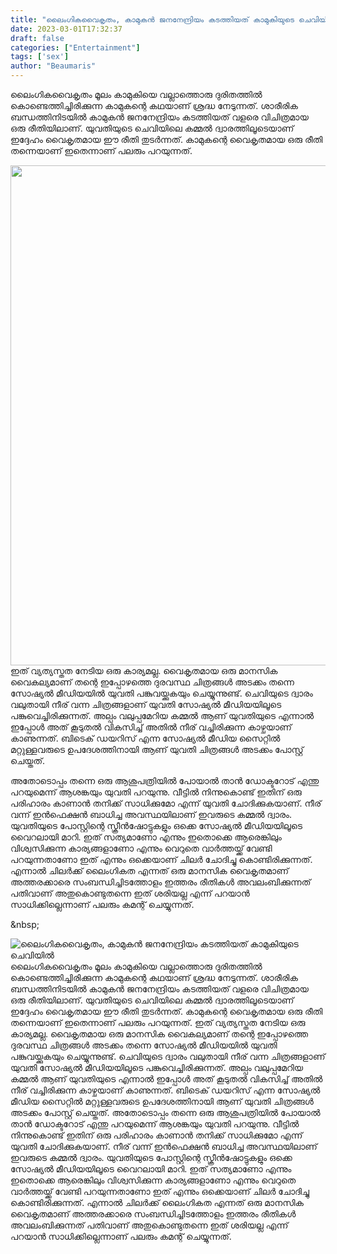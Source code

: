 ```yaml
---
title: "ലൈംഗികവൈകൃതം, കാമുകൻ ജനനേന്ദ്രിയം കടത്തിയത് കാമുകിയുടെ ചെവിയിൽ"
date: 2023-03-01T17:32:37
draft: false
categories: ["Entertainment"]
tags: ['sex']
author: "Beaumaris"
---
```


ലൈംഗികവൈകൃതം മൂലം കാമുകിയെ വല്ലാത്തൊരു ദുരിതത്തിൽ കൊണ്ടെത്തിച്ചിരിക്കുന്ന കാമുകന്റെ കഥയാണ് ശ്രദ്ധ നേടുന്നത്. ശാരീരിക ബന്ധത്തിനിടയിൽ കാമുകൻ ജനനേന്ദ്രിയം കടത്തിയത് വളരെ വിചിത്രമായ ഒരു രീതിയിലാണ്. യുവതിയുടെ ചെവിയിലെ കമ്മൽ ദ്വാരത്തിലൂടെയാണ് ഇദ്ദേഹം വൈകൃതമായ ഈ രീതി തുടർന്നത്. കാമുകന്റെ വൈകൃതമായ ഒരു രീതി തന്നെയാണ് ഇതെന്നാണ് പലരും പറയുന്നത്.

<img class="size-full wp-image-385900 aligncenter" src="https://cdn.boolokam.com/articles/2023/03/E33.jpg" alt="" width="600" height="800" />ഇത് വ്യത്യസ്തത നേടിയ ഒരു കാര്യമല്ല. വൈകൃതമായ ഒരു മാനസിക വൈകല്യമാണ് തന്റെ ഇപ്പോഴത്തെ ദുരവസ്ഥ ചിത്രങ്ങൾ അടക്കം തന്നെ സോഷ്യൽ മീഡിയയിൽ യുവതി പങ്കുവയ്ക്കുകയും ചെയ്യുന്നുണ്ട്. ചെവിയുടെ ദ്വാരം വലുതായി നീര് വന്ന ചിത്രങ്ങളാണ് യുവതി സോഷ്യൽ മീഡിയയിലൂടെ പങ്കുവെച്ചിരിക്കുന്നത്. അല്പം വലുപ്പമേറിയ കമ്മൽ ആണ് യുവതിയുടെ എന്നാൽ ഇപ്പോൾ അത് കൂടുതൽ വികസിച്ച് അതിൽ നീര് വച്ചിരിക്കുന്ന കാഴ്ചയാണ് കാണുന്നത്. ബിടെക് ഡയറിസ് എന്ന സോഷ്യൽ മീഡിയ സൈറ്റിൽ മറ്റുള്ളവരുടെ ഉപദേശത്തിനായി ആണ് യുവതി ചിത്രങ്ങൾ അടക്കം പോസ്റ്റ് ചെയ്തത്.

അതോടൊപ്പം തന്നെ ഒരു ആശുപത്രിയിൽ പോയാൽ താൻ ഡോക്ടറോട് എന്തു പറയുമെന്ന് ആശങ്കയും യുവതി പറയുന്നു. വീട്ടിൽ നിന്നുകൊണ്ട് ഇതിന് ഒരു പരിഹാരം കാണാൻ തനിക്ക് സാധിക്കുമോ എന്ന് യുവതി ചോദിക്കുകയാണ്. നീര് വന്ന് ഇൻഫെക്ഷൻ ബാധിച്ച അവസ്ഥയിലാണ് ഇവരുടെ കമ്മൽ ദ്വാരം. യുവതിയുടെ പോസ്റ്റിന്റെ സ്ക്രീൻഷോട്ടുകളും ഒക്കെ സോഷ്യൽ മീഡിയയിലൂടെ വൈറലായി മാറി. ഇത് സത്യമാണോ എന്നും ഇതൊക്കെ ആരെങ്കിലും വിശ്വസിക്കുന്ന കാര്യങ്ങളാണോ എന്നും വെറുതെ വാർത്തയ്ക്ക് വേണ്ടി പറയുന്നതാണോ ഇത് എന്നും ഒക്കെയാണ് ചിലർ ചോദിച്ചു കൊണ്ടിരിക്കുന്നത്. എന്നാൽ ചിലർക്ക് ലൈംഗികത എന്നത് ഒരു മാനസിക വൈകൃതമാണ് അത്തരക്കാരെ സംബന്ധിച്ചിടത്തോളം ഇത്തരം രീതികൾ അവലംബിക്കുന്നത് പതിവാണ് അതുകൊണ്ടുതന്നെ ഇത് ശരിയല്ല എന്ന് പറയാൻ സാധിക്കില്ലെന്നാണ് പലരും കമന്റ് ചെയ്യുന്നത്.

&amp;nbsp;


![ലൈംഗികവൈകൃതം, കാമുകൻ ജനനേന്ദ്രിയം കടത്തിയത് കാമുകിയുടെ ചെവിയിൽ](https://cdn.boolokam.com/articles/2023/03/E33.jpg)ലൈംഗികവൈകൃതം മൂലം കാമുകിയെ വല്ലാത്തൊരു ദുരിതത്തിൽ കൊണ്ടെത്തിച്ചിരിക്കുന്ന കാമുകന്റെ കഥയാണ് ശ്രദ്ധ നേടുന്നത്. ശാരീരിക ബന്ധത്തിനിടയിൽ കാമുകൻ ജനനേന്ദ്രിയം കടത്തിയത് വളരെ വിചിത്രമായ ഒരു രീതിയിലാണ്. യുവതിയുടെ ചെവിയിലെ കമ്മൽ ദ്വാരത്തിലൂടെയാണ് ഇദ്ദേഹം വൈകൃതമായ ഈ രീതി തുടർന്നത്. കാമുകന്റെ വൈകൃതമായ ഒരു രീതി തന്നെയാണ് ഇതെന്നാണ് പലരും പറയുന്നത്. ഇത് വ്യത്യസ്തത നേടിയ ഒരു കാര്യമല്ല. വൈകൃതമായ ഒരു മാനസിക വൈകല്യമാണ് തന്റെ ഇപ്പോഴത്തെ ദുരവസ്ഥ ചിത്രങ്ങൾ അടക്കം തന്നെ സോഷ്യൽ മീഡിയയിൽ യുവതി പങ്കുവയ്ക്കുകയും ചെയ്യുന്നുണ്ട്. ചെവിയുടെ ദ്വാരം വലുതായി നീര് വന്ന ചിത്രങ്ങളാണ് യുവതി സോഷ്യൽ മീഡിയയിലൂടെ പങ്കുവെച്ചിരിക്കുന്നത്. അല്പം വലുപ്പമേറിയ കമ്മൽ ആണ് യുവതിയുടെ എന്നാൽ ഇപ്പോൾ അത് കൂടുതൽ വികസിച്ച് അതിൽ നീര് വച്ചിരിക്കുന്ന കാഴ്ചയാണ് കാണുന്നത്. ബിടെക് ഡയറിസ് എന്ന സോഷ്യൽ മീഡിയ സൈറ്റിൽ മറ്റുള്ളവരുടെ ഉപദേശത്തിനായി ആണ് യുവതി ചിത്രങ്ങൾ അടക്കം പോസ്റ്റ് ചെയ്തത്. അതോടൊപ്പം തന്നെ ഒരു ആശുപത്രിയിൽ പോയാൽ താൻ ഡോക്ടറോട് എന്തു പറയുമെന്ന് ആശങ്കയും യുവതി പറയുന്നു. വീട്ടിൽ നിന്നുകൊണ്ട് ഇതിന് ഒരു പരിഹാരം കാണാൻ തനിക്ക് സാധിക്കുമോ എന്ന് യുവതി ചോദിക്കുകയാണ്. നീര് വന്ന് ഇൻഫെക്ഷൻ ബാധിച്ച അവസ്ഥയിലാണ് ഇവരുടെ കമ്മൽ ദ്വാരം. യുവതിയുടെ പോസ്റ്റിന്റെ സ്ക്രീൻഷോട്ടുകളും ഒക്കെ സോഷ്യൽ മീഡിയയിലൂടെ വൈറലായി മാറി. ഇത് സത്യമാണോ എന്നും ഇതൊക്കെ ആരെങ്കിലും വിശ്വസിക്കുന്ന കാര്യങ്ങളാണോ എന്നും വെറുതെ വാർത്തയ്ക്ക് വേണ്ടി പറയുന്നതാണോ ഇത് എന്നും ഒക്കെയാണ് ചിലർ ചോദിച്ചു കൊണ്ടിരിക്കുന്നത്. എന്നാൽ ചിലർക്ക് ലൈംഗികത എന്നത് ഒരു മാനസിക വൈകൃതമാണ് അത്തരക്കാരെ സംബന്ധിച്ചിടത്തോളം ഇത്തരം രീതികൾ അവലംബിക്കുന്നത് പതിവാണ് അതുകൊണ്ടുതന്നെ ഇത് ശരിയല്ല എന്ന് പറയാൻ സാധിക്കില്ലെന്നാണ് പലരും കമന്റ് ചെയ്യുന്നത്. &nbsp;
